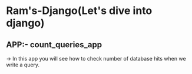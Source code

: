 # Ram's-Django(Let's dive into django)
## APP:- count_queries_app
-> In this app you will see how to check number of database hits when we write a query.
